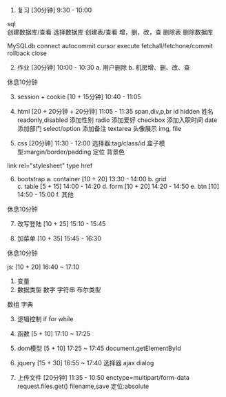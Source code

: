 1. 复习   [30分钟] 9:30 - 10:00

  sql     
    创建数据库/查看
    选择数据库
    创建表/查看
    增，删，改，查
    删除表
    删除数据库


  MySQLdb
    connect
    autocommit
    cursor
    execute
    fetchall/fetchone/commit
    rollback
    close

2. 作业 [30分钟] 10:00 - 10:30
  a. 用户删除
  b. 机房增、删、改、查

休息10分钟

3. session + cookie [10 + 15分钟] 10:40 - 11:05

4. html [20 + 20分钟 + 20分钟] 11:05 - 11:35
  span,div,p,br
  id  hidden
  姓名  readonly,disabled
  添加性别 radio
  添加爱好 checkbox
  添加入职时间 date
  添加部门  select/option
  添加备注  textarea
  头像展示  img, file


5. css  [20分钟] 11:30 - 12:00
  选择器:tag/class/id
  盒子模型:margin/border/padding
  定位
  背景色

  link rel="stylesheet" type href


6. bootstrap
  a. container        [10 + 20] 13:30 - 14:00
  b. grid      
  c. table            [5 + 15] 14:00 - 14:20
  d. form             [10 + 20] 14:20 - 14:50
  e. btn              [10] 14:50 - 15:00
  f. 其他

休息10分钟


7. 改写登陆     [10 + 25] 15:10 - 15:45


8. 加菜单       [10 + 35] 15:45 - 16:30


休息10分钟

js:                 [10 + 20] 16:40 ~ 17:10
  1. 变量
  2. 数据类型
  数字
  字符串
  布尔类型

  数组
  字典

  3. 逻辑控制
  if
  for
  while

  4. 函数              [5 + 10] 17:10 ~ 17:25

  5. dom模型           [5 + 10] 17:25 ~ 17:45
  document.getElementById

  6. jquery             [15 + 30] 16:55 ~ 17:40
  选择器
  ajax
  dialog

  5. 上传文件 [20分钟] 11:35 - 10:50
    enctype=multipart/form-data
    request.files.get()
    filename,save
    定位:absolute

